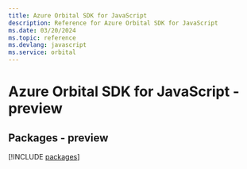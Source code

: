 ```yaml
---
title: Azure Orbital SDK for JavaScript
description: Reference for Azure Orbital SDK for JavaScript
ms.date: 03/20/2024
ms.topic: reference
ms.devlang: javascript
ms.service: orbital
---
```

# Azure Orbital SDK for JavaScript - preview
## Packages - preview
[!INCLUDE [packages](orbital-index.md)]